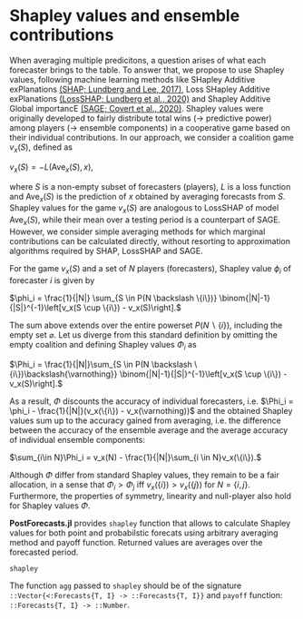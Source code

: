 # Shapley values and ensemble contributions
When averaging multiple predicitons, a question arises of what each forecaster brings to the table. To answer that, we propose to use Shapley values, following machine learning methods like SHapley Additive exPlanations [(SHAP; Lundberg and Lee, 2017)](https://dl.acm.org/doi/10.5555/3295222.3295230), Loss SHapley Additive exPlanations [(LossSHAP; Lundberg et al., 2020)](https://doi.org/10.1038/s42256-019-0138-9) and Shapley Additive Global importancE [(SAGE; Covert et al., 2020)](https://dl.acm.org/doi/10.5555/3495724.3497168). Shapley values were originally developed to fairly distribute total wins ($\rightarrow$ predictive power) among players ($\rightarrow$ ensemble components) in a cooperative game based on their individual contributions. In our approach, we consider a coalition game $v_x(S)$, defined as

$v_x(S) = -L(\text{Ave}_x(S), x),$

where $S$ is a non-empty subset of forecasters (players), $L$ is a loss function and $\text{Ave}_x(S)$ is the prediction of $x$ obtained by averaging forecasts from $S$. Shapley values for the game $v_x(S)$ are analogous to LossSHAP of model $\text{Ave}_x(S)$, while their mean over a testing period is a counterpart of SAGE. However, we consider simple averaging methods for which marginal contributions can be calculated directly, without resorting to approximation algorithms required by SHAP, LossSHAP and SAGE.

For the game $v_x(S)$ and a set of $N$ players (forecasters), Shapley value $\phi_i$ of forecaster $i$ is given by

$\phi_i = \frac{1}{|N|} \sum_{S \in P(N \backslash \{i\})} \binom{|N|-1}{|S|}^{-1}\left[v_x(S \cup \{i\}) - v_x(S)\right].$

The sum above extends over the entire powerset $P(N \backslash \{i\})$, including the empty set $\varnothing$. Let us diverge from this standard definition by omitting the empty coalition and defining Shapley values $\Phi_i$ as

$\Phi_i = \frac{1}{|N|}\sum_{S \in P(N \backslash \{i\})\backslash{\varnothing}} \binom{|N|-1}{|S|}^{-1}\left[v_x(S \cup \{i\}) - v_x(S)\right].$

As a result, $\Phi$ discounts the accuracy of individual forecasters, i.e. $\Phi_i = \phi_i - \frac{1}{|N|}(v_x(\{i\}) - v_x(\varnothing))$ and the obtained Shapley values sum up to the accuracy gained from averaging, i.e. the difference between the accuracy of the ensemble average and the average accuracy of individual ensemble components:

$\sum_{i\in N}\Phi_i = v_x(N) - \frac{1}{|N|}\sum_{i \in N}v_x(\{i\}).$

Although $\Phi$ differ from standard Shapley values, they remain to be a fair allocation, in a sense that $\Phi_i > \Phi_j$ iff $v_x(\{i\}) > v_x(\{j\})$ for $N=\{i,j\}$. Furthermore, the properties of symmetry, linearity and null-player also hold for Shapley values $\Phi$.

**PostForecasts.jl** provides `shapley` function that allows to calculate Shapley values for both point and probabilstic forecats using arbitrary averaging method and payoff function. Returned values are averages over the forecasted period.

```@docs
shapley
```

The function `agg` passed to `shapley` should be of the signature `::Vector{<:Forecasts{T, I} -> ::Forecasts{T, I}}` and `payoff` function: `::Forecasts{T, I} -> ::Number`.
